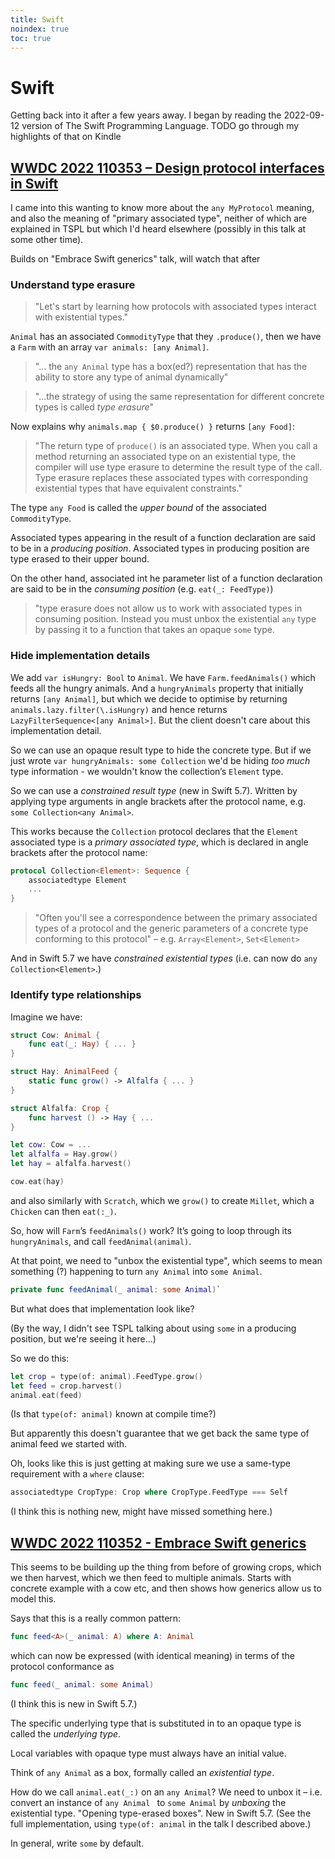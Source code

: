 ```yaml
---
title: Swift
noindex: true
toc: true
---
```


# Swift

Getting back into it after a few years away. I began by reading the 2022-09-12 version of The Swift Programming Language. TODO go through my highlights of that on Kindle

## [WWDC 2022 110353 – Design protocol interfaces in Swift](https://developer.apple.com/videos/play/wwdc2022/110353/)

I came into this wanting to know more about the `any MyProtocol` meaning, and also the meaning of "primary associated type", neither of which are explained in TSPL but which I'd heard elsewhere (possibly in this talk at some other time).

Builds on "Embrace Swift generics" talk, will watch that after

### Understand type erasure

> "Let's start by learning how protocols with associated types interact with existential types."

`Animal` has an associated `CommodityType` that they `.produce()`, then we have a `Farm` with an array `var animals: [any Animal]`.

> "… the `any Animal` type has a box(ed?) representation that has the ability to store any type of animal dynamically"

> "…the strategy of using the same representation for different concrete types is called _type erasure_"

Now explains why `animals.map { $0.produce() }` returns `[any Food]`:

> "The return type of `produce()` is an associated type. When you call a method returning an associated type on an existential type, the compiler will use type erasure to determine the result type of the call. Type erasure replaces these associated types with corresponding existential types that have equivalent constraints."

The type `any Food` is called the _upper bound_ of the associated `CommodityType`.

Associated types appearing in the result of a function declaration are said to be in a _producing position_. Associated types in producing position are type erased to their upper bound.

On the other hand, associated int he parameter list of a function declaration are said to be in the _consuming position_ (e.g. `eat(_: FeedType)`)

> "type erasure does not allow us to work with associated types in consuming position. Instead you must unbox the existential `any` type by passing it to a function that takes an opaque `some` type.

### Hide implementation details

We add `var isHungry: Bool` to `Animal`. We have `Farm.feedAnimals()` which feeds all the hungry animals. And a `hungryAnimals` property that initially returns `[any Animal]`, but which we decide to optimise by returning `animals.lazy.filter(\.isHungry)` and hence returns `LazyFilterSequence<[any Animal>]`. But the client doesn't care about this implementation detail.

So we can use an opaque result type to hide the concrete type. But if we just wrote `var hungryAnimals: some Collection` we'd be hiding _too much_ type information - we wouldn't know the collection’s `Element` type.

So we can use a _constrained result type_ (new in Swift 5.7). Written by applying type arguments in angle brackets after the protocol name, e.g. `some Collection<any Animal>`.

This works because the `Collection` protocol declares that the `Element` associated type is a _primary associated type_, which is declared in angle brackets after the protocol name:

```swift
protocol Collection<Element>: Sequence {
	associatedtype Element
	...
}
```

> "Often you'll see a correspondence between the primary associated types of a protocol and the generic parameters of a concrete type conforming to this protocol" – e.g. `Array<Element>`, `Set<Element>`

And in Swift 5.7 we have _constrained existential types_ (i.e. can now do `any Collection<Element>`.)

### Identify type relationships

Imagine we have:

```swift
struct Cow: Animal {
	func eat(_: Hay) { ... }
}

struct Hay: AnimalFeed {
	static func grow() -> Alfalfa { ... }
}

struct Alfalfa: Crop {
	func harvest () -> Hay { ...
}

let cow: Cow = ...
let alfalfa = Hay.grow()
let hay = alfalfa.harvest()

cow.eat(hay)
```

and also similarly with `Scratch`, which we `grow()` to create `Millet`, which a `Chicken` can then `eat(:_)`.

So, how will `Farm`’s `feedAnimals()` work? It’s going to loop through its `hungryAnimals`, and call `feedAnimal(animal)`.

At that point, we need to "unbox the existential type", which seems to mean something (?) happening to turn `any Animal` into `some Animal`.

```swift
private func feedAnimal(_ animal: some Animal)`
```

But what does that implementation look like?

(By the way, I didn't see TSPL talking about using `some` in a producing position, but we're seeing it here…)

So we do this:

```swift
let crop = type(of: animal).FeedType.grow()
let feed = crop.harvest()
animal.eat(feed)
```

(Is that `type(of: animal)` known at compile time?)

But apparently this doesn't guarantee that we get back the same type of animal feed we started with.

Oh, looks like this is just getting at making sure we use a same-type requirement with a `where` clause:

```swift
associatedtype CropType: Crop where CropType.FeedType === Self
```

(I think this is nothing new, might have missed something here.)

## [WWDC 2022 110352 - Embrace Swift generics](https://developer.apple.com/videos/play/wwdc2022/110352/)

This seems to be building up the thing from before of growing crops, which we then harvest, which we then feed to multiple animals. Starts with concrete example with a cow etc, and then shows how generics allow us to model this.

Says that this is a really common pattern:

```swift
func feed<A>(_ animal: A) where A: Animal
```

which can now be expressed (with identical meaning) in terms of the protocol conformance as

```swift
func feed(_ animal: some Animal)
```

(I think this is new in Swift 5.7.)

The specific underlying type that is substituted in to an opaque type is called the _underlying type_.

Local variables with opaque type must always have an initial value.

Think of `any Animal` as a box, formally called an _existential type_.

How do we call `animal.eat(_:)` on an `any Animal`? We need to unbox it – i.e. convert an instance of `any Animal ` to `some Animal` by _unboxing_ the existential type. "Opening type-erased boxes". New in Swift 5.7. (See the full implementation, using `type(of: animal` in the talk I described above.)

In general, write `some` by default.
